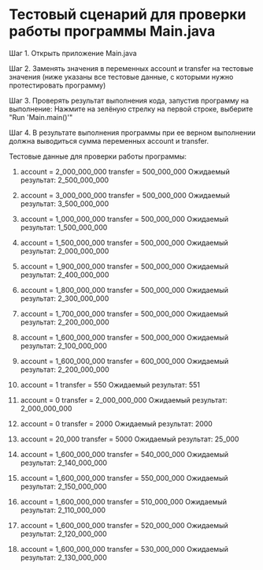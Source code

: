 # Тестовый сценарий для проверки работы программы Main.java

Шаг 1. Открыть приложение Main.java

Шаг 2. Заменять значения в переменных account и transfer на тестовые значения (ниже указаны все тестовые данные, с которыми нужно протестировать программу)

Шаг 3. Проверять результат выполнения кода, запустив программу на выполнение: Нажмите на зелёную стрелку на первой строке, выберите "Run 'Main.main()'"

Шаг 4. В результате выполнения программы при ее верном выполнении должна выводиться сумма переменных account и transfer. 

Тестовые данные для проверки работы программы:
1. account = 2_000_000_000
  transfer = 500_000_000
  Ожидаемый результат: 2_500_000_000
  
2. account = 3_000_000_000
  transfer = 500_000_000
  Ожидаемый результат: 3_500_000_000

3. account = 1_000_000_000
  transfer = 500_000_000
  Ожидаемый результат: 1_500_000_000
  
4. account = 1_500_000_000
  transfer = 500_000_000
  Ожидаемый результат: 2_000_000_000
  
5. account = 1_900_000_000
  transfer = 500_000_000
  Ожидаемый результат: 2_400_000_000
  
6. account = 1_800_000_000
  transfer = 500_000_000
  Ожидаемый результат: 2_300_000_000
  
7. account = 1_700_000_000
  transfer = 500_000_000
  Ожидаемый результат: 2_200_000_000
  
8. account = 1_600_000_000
  transfer = 500_000_000
  Ожидаемый результат: 2_100_000_000
  
9. account = 1_600_000_000
  transfer = 600_000_000
  Ожидаемый результат: 2_200_000_000
  
10. account = 1
  transfer = 550
  Ожидаемый результат: 551
  
11. account = 0
  transfer = 2_000_000_000
  Ожидаемый результат: 2_000_000_000
  
12. account = 0
  transfer = 2000
  Ожидаемый результат: 2000
  
13. account = 20_000
  transfer = 5000
  Ожидаемый результат: 25_000
  
14. account = 1_600_000_000
  transfer = 540_000_000
  Ожидаемый результат: 2_140_000_000
  
15. account = 1_600_000_000
  transfer = 550_000_000
  Ожидаемый результат: 2_150_000_000

16. account = 1_600_000_000
  transfer = 510_000_000
  Ожидаемый результат: 2_110_000_000
  
17. account = 1_600_000_000
  transfer = 520_000_000
  Ожидаемый результат: 2_120_000_000
  
18. account = 1_600_000_000
  transfer = 530_000_000
  Ожидаемый результат: 2_130_000_000
